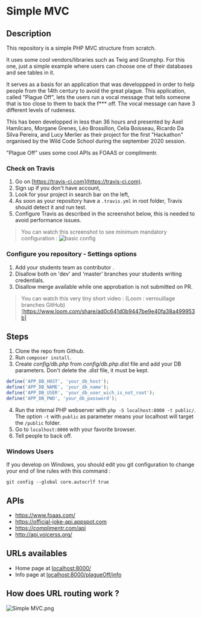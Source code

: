 # Simple MVC

## Description

This repository is a simple PHP MVC structure from scratch.

It uses some cool vendors/libraries such as Twig and Grumphp.
For this one, just a simple example where users can choose one of their databases and see tables in it.

It serves as a basis for an application that was developpped in order to help people from the 14th century to avoid the great plague.
This application, called "Plague Off", lets the users run a vocal message that tells someone that is too close to them to back the f*** off.
The vocal message can have 3 different levels of rudeness.

This has been developped in less than 36 hours and presented by Axel Hamilcaro, Morgane Grenes, Léo Brossillon, Celia Boisseau, Ricardo Da Silva Pereira, and Lucy Merlier as their project for the first "Hackathon" organised by the Wild Code School during the september 2020 session.

"Plague Off" uses some cool APIs as FOAAS or complimentr. 

### Check on Travis

1. Go on [https://travis-ci.com](https://travis-ci.com).
2. Sign up if you don't have account,
3. Look for your project in search bar on the left,
4. As soon as your repository have a `.travis.yml` in root folder, Travis should detect it and run test.
5. Configure Travis as described in the screenshot below, this is needed to avoid performance issues.

> You can watch this screenshot to see minimum mandatory configuration : ![basic config](http://images.innoveduc.fr/symfony4/travis-config.png)

### Configure you repository - Settings options

1. Add your students team as contributor .
2. Disallow both on 'dev' and 'master' branches your students writing credentials. 
3. Disallow merge available while one approbation is not submitted on PR.

> You can watch this very tiny short video : (Loom : verrouillage branches GitHub)[https://www.loom.com/share/ad0c641d0b9447be9e40fa38a499953b]

## Steps

1. Clone the repo from Github.
2. Run `composer install`.
3. Create *config/db.php* from *config/db.php.dist* file and add your DB parameters. Don't delete the *.dist* file, it must be kept.
```php
define('APP_DB_HOST', 'your_db_host');
define('APP_DB_NAME', 'your_db_name');
define('APP_DB_USER', 'your_db_user_wich_is_not_root');
define('APP_DB_PWD', 'your_db_password');
```
4. Run the internal PHP webserver with `php -S localhost:8000 -t public/`. The option `-t` with `public` as parameter means your localhost will target the `/public` folder.
5. Go to `localhost:8000` with your favorite browser.
6. Tell people to back off.

### Windows Users

If you develop on Windows, you should edit you git configuration to change your end of line rules with this command :

`git config --global core.autocrlf true`

## APIs
* https://www.foaas.com/
* https://official-joke-api.appspot.com
* https://complimentr.com/api
* http://api.voicerss.org/

## URLs availables

* Home page at [localhost:8000/](localhost:8000/)
* Info page at [localhost:8000/plagueOff/info](localhost:8000/plagueOff/info)

## How does URL routing work ?

![Simple MVC.png](https://raw.githubusercontent.com/WildCodeSchool/simple-mvc/master/Simple%20-%20MVC.png)
